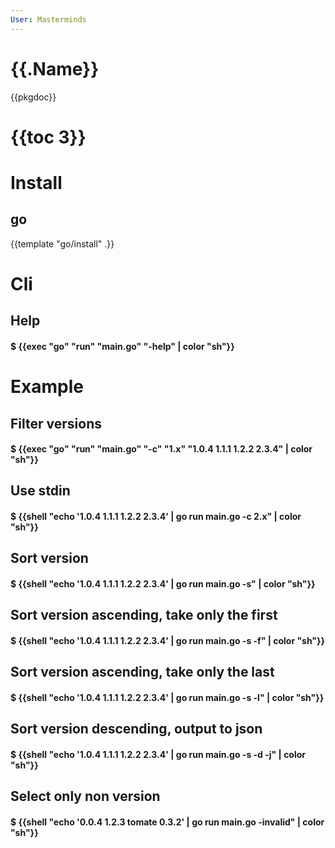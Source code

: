 ```yaml
---
User: Masterminds
---
```

# {{.Name}}

{{pkgdoc}}

# {{toc 3}}

# Install

## go

{{template "go/install" .}}

# Cli

## Help

#### $ {{exec "go" "run" "main.go" "-help" | color "sh"}}

# Example

## Filter versions

#### $ {{exec "go" "run" "main.go" "-c" "1.x" "1.0.4 1.1.1 1.2.2 2.3.4" | color "sh"}}

## Use stdin

#### $ {{shell "echo '1.0.4 1.1.1 1.2.2 2.3.4' | go run main.go -c 2.x" | color "sh"}}

## Sort version

#### $ {{shell "echo '1.0.4 1.1.1 1.2.2 2.3.4' | go run main.go -s" | color "sh"}}

## Sort version ascending, take only the first

#### $ {{shell "echo '1.0.4 1.1.1 1.2.2 2.3.4' | go run main.go -s -f" | color "sh"}}

## Sort version ascending, take only the last

#### $ {{shell "echo '1.0.4 1.1.1 1.2.2 2.3.4' | go run main.go -s -l" | color "sh"}}

## Sort version descending, output to json

#### $ {{shell "echo '1.0.4 1.1.1 1.2.2 2.3.4' | go run main.go -s -d -j" | color "sh"}}

## Select only non version

#### $ {{shell "echo '0.0.4 1.2.3 tomate 0.3.2' | go run main.go -invalid" | color "sh"}}
